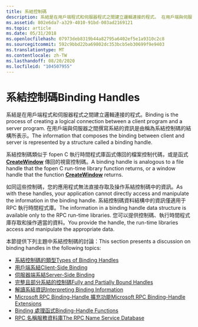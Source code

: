 ```yaml
---
title: 系結控制碼
description: 系結是在用戶端程式和伺服器程式之間建立邏輯連接的程式。 在用戶端與伺服器之間撰寫系結的資訊是由稱為系結控制碼的結構所表示。
ms.assetid: 802e6da7-a329-4010-91bd-003ad2169121
ms.topic: article
ms.date: 05/31/2018
ms.openlocfilehash: 07973deb8319b44a82795a6402ef5e1a9310c2c8
ms.sourcegitcommit: 592c9bbd22ba69802dc353bcb5eb30699f9e9403
ms.translationtype: MT
ms.contentlocale: zh-TW
ms.lasthandoff: 08/20/2020
ms.locfileid: "104507955"
---
```

# <a name="binding-handles"></a><span data-ttu-id="21e4e-104">系結控制碼</span><span class="sxs-lookup"><span data-stu-id="21e4e-104">Binding Handles</span></span>

<span data-ttu-id="21e4e-105">系結是在用戶端程式和伺服器程式之間建立邏輯連接的程式。</span><span class="sxs-lookup"><span data-stu-id="21e4e-105">Binding is the process of creating a logical connection between a client program and a server program.</span></span> <span data-ttu-id="21e4e-106">在用戶端與伺服器之間撰寫系結的資訊是由稱為系結控制碼的結構所表示。</span><span class="sxs-lookup"><span data-stu-id="21e4e-106">The information that composes the binding between client and server is represented by a structure called a binding handle.</span></span>

<span data-ttu-id="21e4e-107">系結控制碼類似于 fopen C 執行時間程式庫函式傳回的檔案控制代碼，或是函式 [**CreateWindow**](/windows/win32/api/winuser/nf-winuser-createwindowa) 傳回的視窗控制碼。</span><span class="sxs-lookup"><span data-stu-id="21e4e-107">A binding handle is analogous to a file handle that the fopen C run-time library function returns, or a window handle that the function [**CreateWindow**](/windows/win32/api/winuser/nf-winuser-createwindowa) returns.</span></span>

<span data-ttu-id="21e4e-108">如同這些控制碼，您的應用程式無法直接存取及操作系結控制碼中的資訊。</span><span class="sxs-lookup"><span data-stu-id="21e4e-108">As with these handles, your application cannot directly access and manipulate the information in the binding handle.</span></span> <span data-ttu-id="21e4e-109">系結控制碼資料結構中的資訊僅適用于 RPC 執行時間程式庫。</span><span class="sxs-lookup"><span data-stu-id="21e4e-109">The information in a binding handle data structure is available only to the RPC run-time libraries.</span></span> <span data-ttu-id="21e4e-110">您可以提供控制碼、執行時間程式庫存取和操作適當的資料。</span><span class="sxs-lookup"><span data-stu-id="21e4e-110">You provide the handle, the run-time libraries access and manipulate the appropriate data.</span></span>

<span data-ttu-id="21e4e-111">本節提供下列主題中系結控制碼的討論：</span><span class="sxs-lookup"><span data-stu-id="21e4e-111">This section presents a discussion on binding handles in the following topics:</span></span>

-   [<span data-ttu-id="21e4e-112">系結控制碼的類型</span><span class="sxs-lookup"><span data-stu-id="21e4e-112">Types of Binding Handles</span></span>](types-of-binding-handles.md)
-   [<span data-ttu-id="21e4e-113">用戶端系結</span><span class="sxs-lookup"><span data-stu-id="21e4e-113">Client-Side Binding</span></span>](client-side-binding.md)
-   [<span data-ttu-id="21e4e-114">伺服器端系結</span><span class="sxs-lookup"><span data-stu-id="21e4e-114">Server-Side Binding</span></span>](server-side-binding.md)
-   [<span data-ttu-id="21e4e-115">完整且部分系結的控制碼</span><span class="sxs-lookup"><span data-stu-id="21e4e-115">Fully and Partially Bound Handles</span></span>](fully-and-partially-bound-handles.md)
-   [<span data-ttu-id="21e4e-116">解讀系結資訊</span><span class="sxs-lookup"><span data-stu-id="21e4e-116">Interpreting Binding Information</span></span>](interpreting-binding-information.md)
-   [<span data-ttu-id="21e4e-117">Microsoft RPC Binding-Handle 擴充功能</span><span class="sxs-lookup"><span data-stu-id="21e4e-117">Microsoft RPC Binding-Handle Extensions</span></span>](microsoft-rpc-binding-handle-extensions.md)
-   [<span data-ttu-id="21e4e-118">Binding 處理函式</span><span class="sxs-lookup"><span data-stu-id="21e4e-118">Binding-Handle Functions</span></span>](binding-handle-functions.md)
-   [<span data-ttu-id="21e4e-119">RPC 名稱服務資料庫</span><span class="sxs-lookup"><span data-stu-id="21e4e-119">The RPC Name Service Database</span></span>](the-rpc-name-service-database.md)

 

 